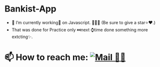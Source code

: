 # Bankist-App


 - 🔭 I’m currently working💼 on Javascript. 📝🌳🌲 (Be sure to give a star⭐️❤️.)
 - That was done for Practice only ⏭️next ⌚time done something more extcting✨.
 
  # 📫 How to reach me: [![Mail 📩📧](src/gmail.png)](mailto:divyapratap589@gmail.com)
 
